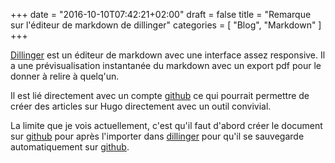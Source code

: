+++
date = "2016-10-10T07:42:21+02:00"
draft = false
title = "Remarque sur l'éditeur de markdown de dillinger"
categories = [ "Blog", "Markdown" ]
+++

[Dillinger](http://dillinger.io) est un éditeur de markdown avec une interface assez responsive.
Il a une prévisualisation instantanée du markdown avec un export pdf pour le donner à relire à quelq'un.

Il est lié directement avec un compte [github](https://github.com) ce qui pourrait permettre de créer des articles sur Hugo directement avec un outil convivial.

La limite que je vois actuellement, c'est qu'il faut d'abord créer le document sur [github](https://github.com) pour après l'importer dans [dillinger](http://dillinger.io) pour qu'il se sauvegarde automatiquement sur [github](https://github.com).
